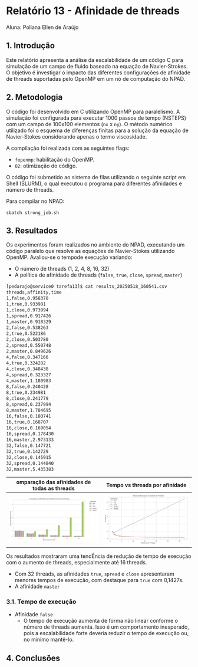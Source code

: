 # Relatório 13 - Afinidade de threads
Aluna: Poliana Ellen de Araújo

## 1. Introdução
Este relatório apresenta a análise da escalabilidade de um código C para simulação de um campo de fluido baseado na equação de Navier-Strokes. O objetivo é investigar o impacto das diferentes configurações de afinidade de threads suportadas pelo OpenMP em um nó de computação do NPAD.

## 2. Metodologia

O código foi desenvolvido em C utilizando OpenMP para paralelismo. A simulação foi configurada para executar 1000 passos de tempo (NSTEPS) com um campo de 100x100 elementos (`nx` x `ny`). O método numérico utilizado foi o esquema de diferenças finitas para a solução da equação de Navier-Stokes considerando apenas o termo viscosidade.

A compilação foi realizada com as seguintes flags:
- `fopenmp`: habilitação do OpenMP.
- `O2`: otimização do código.

O código foi submetido ao sistema de filas utilizando o seguinte script em Shell (SLURM), o qual executou o programa para diferentes afinidades e número de threads.

Para compilar no NPAD:
```
sbatch strong_job.sh
```

## 3. Resultados

Os experimentos foram realizados no ambiente do NPAD, executando um código paralelo que resolve as equações de Navier-Stokes utilizando OpenMP. Avaliou-se o tempode execução variando:
- O número de threads (1, 2, 4, 8, 16, 32)
- A política de afinidade de threads (`false`, `true`, `close`, `spread`, `master`)

```
[pedarajo@service0 tarefa13]$ cat results_20250518_160541.csv
threads,affinity,time
1,false,0.958370
1,true,0.933981
1,close,0.973994
1,spread,0.917426
1,master,0.918329
2,false,0.538263
2,true,0.522186
2,close,0.503780
2,spread,0.550748
2,master,0.849626
4,false,0.347166
4,true,0.324282
4,close,0.348438
4,spread,0.323327
4,master,1.180983
8,false,0.240428
8,true,0.234981
8,close,0.241779
8,spread,0.237994
8,master,1.784695
16,false,0.180741
16,true,0.168707
16,close,0.169054
16,spread,0.178430
16,master,2.973133
32,false,0.147721
32,true,0.142729
32,close,0.145915
32,spread,0.144840
32,master,5.435383
```

|omparação das afinidades de todas as threads|Tempo vs threads por afinidade|
|-----|-----|
|![Comparação das afinidades de todas as threads](https://github.com/polianaraujo/parallelp/blob/main/tarefa13/graf_afinidade/comparacao_afinidades_todas_threads.png)|![Tempo vs threads por afinidade](https://github.com/polianaraujo/parallelp/blob/main/tarefa13/graf_afinidade/tempo_vs_threads_por_afinidade.png)|

Os resultados mostraram uma tendÊncia de redução de tempo de execução com o aumento de threads, especialmente até 16 threads.

- Com 32 threads, as afinidades `true`, `spread` e `close` apresentaram menores tempos de execução, com destaque para `true` com 0,1427s.
- A afinidade `master `

### 3.1. Tempo de execução
- Afinidade ``false``
    - O tempo de execução aumenta de forma não linear conforme o número de threads aumenta. Isso é um comportamento inesperado, pois a escalabilidade forte deveria reduzir o tempo de execução ou, no mínimo mantê-lo.

## 4. Conclusões